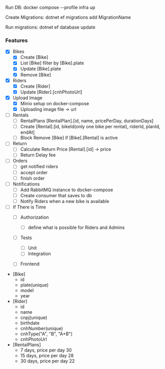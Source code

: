 
Run DB:
docker compose --profile infra up

Create Migrations:
dotnet ef migrations add MigrationName

Run migrations:
dotnet ef database update


### Features

- [x] Bikes
  - [x] Create [Bike]
  - [x] List [Bike] filter by [Bike].plate
  - [x] Update [Bike].plate
  - [x] Remove [Bike]
- [x] Riders
  - [x] Create [Rider]
  - [x] Update [Rider].[cnhPhotoUrl]
- [x] Upload Image
  - [x] Minio setup on docker-compose
  - [x] Uploading image file -> url
- [ ] Rentals
  - [ ] RentalPlans [RentalPlan].[id, name, pricePerDay, durationDays]
  - [ ] Create [Rental].[id, bikeId(only one bike per rental), riderId, planId, endAt]
  - [ ] Block Remove [Bike] if [Bike].[Rental] is active
- [ ] Return
  - [ ] Calculate Return Price [Rental].[id] -> price
  - [ ] Return Delay fee
- [ ] Orders
  - [ ] get notified riders
  - [ ] accept order
  - [ ] finish order
- [ ] Notifications
  - [ ] Add RabbitMQ instance to docker-compose
  - [ ] Create consumer that saves to db
  - [ ] Notify Riders when a new bike is available
- [ ] If There is Time
  - [ ] Authorization
    - [ ] define what is possible for Riders and Admins
  - [ ] Tests
    - [ ] Unit
    - [ ] Integration
  - [ ] Frontend


- [Bike]
  - id
  - plate(unique)
  - model
  - year
- [Rider]
  - id
  - name
  - cnpj(unique)
  - birthdate
  - cnhNumber(unique)
  - cnhType("A", "B", "A+B")
  - cnhPhotoUrl
- [RentalPlans]
  - 7 days, price per day 30
  - 15 days, price per day 28
  - 30 days, price per day 22
